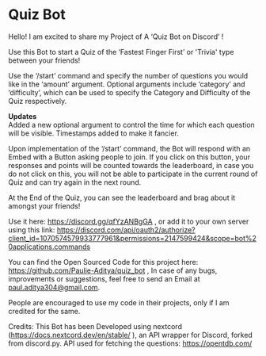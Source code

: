 # Quiz Bot
Hello! I am excited to share my Project of A ‘Quiz Bot on Discord’ !

Use this Bot to start a Quiz of the ‘Fastest Finger First’ or 'Trivia' type between your friends! 

Use the ‘/start’ command and specify the number of questions you would like in the ‘amount’ argument. Optional arguments include ‘category’ and ‘difficulty’, which can be used to specify the Category and Difficulty of the Quiz respectively. 

**__Updates__** <br>
Added a new optional argument to control the time for which each question will be visible.
Timestamps added to make it fancier.

Upon implementation of the ‘/start’ command, the Bot will respond with an Embed with a Button asking people to join. If you click on this button, your responses and points will be counted towards the leaderboard, in case you do not click on this, you will not be able to participate in the current round of Quiz and can try again in the next round.

At the End of the Quiz, you can see the leaderboard and brag about it amongst your friends!

Use it here: https://discord.gg/qfYzANBgGA , 
or add it to your own server using this link: https://discord.com/api/oauth2/authorize?client_id=1070574579933777961&permissions=2147599424&scope=bot%20applications.commands



You can find the Open Sourced Code for this project here: https://github.com/Paulie-Aditya/quiz_bot , In case of any bugs, improvements or suggestions, feel free to send an Email at paul.aditya304@gmail.com.

People are encouraged to use my code in their projects, only if I am credited for the same. 

Credits:
This Bot has been Developed using nextcord (https://docs.nextcord.dev/en/stable/ ), an API wrapper for Discord, forked from discord.py.
API used for fetching the questions: https://opentdb.com/

